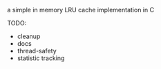 a simple in memory LRU cache implementation in C

TODO:

* cleanup
* docs
* thread-safety
* statistic tracking
